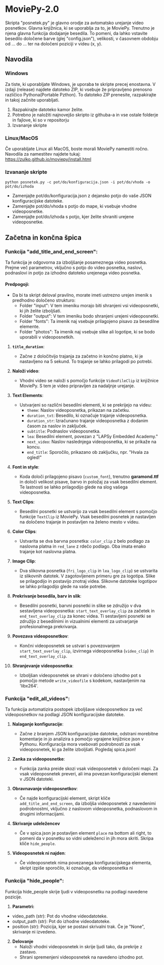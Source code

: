 # MoviePy-2.0
Skripta "posnetek.py" je glavno orodje za avtomatsko urejanje video posnetkov. Glavna knjižnica, ki se uporablja za to, je MoviePy. Trenutno je njena glavna funkcija dodajanje besedila. To pomeni, da lahko vstavite besedilo določene barve (glej "config.json"), velikosti, v časovnem obdobju od ... do ... ter na določeni poziciji v videu (x, y).

## Navodila
### Windows
Za tiste, ki uporabljate Windows, je uporaba te skripte precej enostavna. V izdaji (release) najdete datoteko ZIP, ki vsebuje že pripravljeno prenosno različico Pythona(Portable Pzthon). To datoteko ZIP prenesite, razpakirajte in takoj začnite uporabljati.
1. Razpakirajte datoteko kamor želite.
2. Potrebno je naložiti najnovejšo skripto iz githuba-a in vse ostale folderje in fajlove, ki so v repositorju
3. Izvananje skripte
### Linux/MacOS
Če uporabljate Linux ali MacOS, boste morali MoviePy namestiti ročno. Navodila za namestitev najdete tukaj:
https://zulko.github.io/moviepy/install.html 

### Izvananje skripte
```
python posnetek.py -c pot/do/konfiguracija.json -i pot/do/vhoda -o pot/do/izhoda
```
- Zamenjajte pot/do/konfiguracija.json z dejansko potjo do vaše JSON konfiguracijske datoteke.
- Zamenjajte pot/do/vhoda s potjo do mape, ki vsebuje vhodne videoposnetke.
- Zamenjajte pot/do/izhoda s potjo, kjer želite shraniti urejene videoposnetke.

## Začetna in končna špica

### Funkcija "add_title_and_end_screen":

Ta funkcija je odgovorna za izboljšanje posameznega video posnetka. Prejme več parametrov, vključno s potjo do video posnetka, naslovi, podnaslovi in potjo za izhodno datoteko urejenega video posnetka.

#### Predpogoji:

- Da bi ta skript deloval pravilno, morate imeti ustrezno urejen imenik s predhodno določeno strukturo:
  - Folder "input": V tem imeniku morajo biti shranjeni vsi videoposnetki, ki jih želite izboljšati.
  - Folder "output": V tem imeniku bodo shranjeni urejeni videoposnetki.
  - Folder "fonts": Ta imenik naj vsebuje prilagojeno pisavo za besedilne elemente.
  - Folder "photos": Ta imenik naj vsebuje slike ali logotipe, ki se bodo uporabili v videoposnetkih.

1. **`title_duration`**:
   - Začne z določitvijo trajanja za začetno in končno platno, ki je nastavljeno na 5 sekund. To trajanje se lahko prilagodi po potrebi.

2. **Naloži video**:
   - Vhodni video se naloži s pomočjo funkcije `VideoFileClip` iz knjižnice MoviePy. S tem je video pripravljen za nadaljnje urejanje.

3. **Text Elements**:
   - Ustvarjeni so različni besedilni elementi, ki se prekrijejo na videu:
     - `theme`: Naslov videoposnetka, prikazan na začetku.
     - `duration_txt`: Besedilo, ki označuje trajanje videoposnetka.
     - `duration_str`: Izračunano trajanje videoposnetka z dodanim časom za naslov in zaključek.
     - `subtitle`: Podnaslov videoposnetka.
     - `lea`: Besedilni element, povezan z "LAPSy Embedded Academy."
     - `next_video`: Naslov naslednjega videoposnetka, ki se prikaže na koncu.
     - `end_title`: Sporočilo, prikazano ob zaključku, npr. "Hvala za ogled!"

4. **Font in style**:
   - Koda določi prilagojeno pisavo (`custom_font`), trenutno **garamond.ttf** in določi velikost pisave, barvo in položaj za vsak besedilni element. Te lastnosti se lahko prilagodijo glede na slog vašega videoposnetka.

5. **Text Clips**:
   - Besedilni posnetki se ustvarijo za vsak besedilni element s pomočjo funkcije `TextClip` iz MoviePy. Vsak besedilni posnetek je nastavljen na določeno trajanje in postavljen na želeno mesto v videu.

6. **Color Clips**:
   - Ustvarita se dva barvna posnetka: `color_clip` z belo podlago za naslovna platna in `red_lane` z rdečo podlago. Oba imata enako trajanje kot naslovna platna.

7. **Image Clip**:
   - Dva slikovna posnetka (`fri_logo_clip` in `lea_logo_clip`) se ustvarita iz slikovnih datotek. V zagotovljenem primeru gre za logotipa. Slike se prilagodijo in postavijo znotraj videa. Slikovne datoteke logotipov se lahko prilagodijo glede na vaše potrebe.

8. **Prekrivanje besedila, barv in slik**:
   - Besedilni posnetki, barvni posnetki in slike se združijo v dva sestavljena videoposnetka: `start_text_overlay_clip` za začetek in `end_text_overlay_clip` za konec videa. Ti sestavljeni posnetki se združijo z besedilnimi in vizualnimi elementi za ustvarjanje profesionalnega prekrivanja.

9. **Povezava videoposnetkov**:
   - Končni videoposnetek se ustvari s povezovanjem `start_text_overlay_clip`, izvirnega videoposnetka (`video_clip`) in `end_text_overlay_clip`.

10. **Shranjevanje videoposnetka**:
    - Izboljšan videoposnetek se shrani v določeno izhodno pot s pomočjo metode `write_videofile` s kodekom, nastavljenim na 'libx264'.

### Funkcija "edit_all_videos":

Ta funkcija avtomatizira postopek izboljšave videoposnetkov za več videoposnetkov na podlagi JSON konfiguracijske datoteke.

1. **Nalaganje konfiguracije**:
   - Začne z branjem JSON konfiguracijske datoteke, odstrani morebitne komentarje in jo analizira s pomočjo vgrajene knjižnice json v Pythonu. Konfiguracija mora vsebovati podrobnosti za vsak videoposnetek, ki ga želite izboljšati. Pogledaj spica.json!

2. **Zanka za videoposnetke**:
   - Funkcija zanka preide skozi vsak videoposnetek v določeni mapi. Za vsak videoposnetek preveri, ali ima povezan konfiguracijski element v JSON datoteki.

3. **Obravnavanje videoposnetkov**:
   - Če najde konfiguracijski element, skript kliče `add_title_and_end_screen`, da izboljša videoposnetek z navedenimi podrobnostmi, vključno z naslovom videoposnetka, podnaslovom in drugimi informacijami.

4. **Skrivanje udeležencev**
   - Če v spica.json je postavljen element `place` na bottom ali right, to pomeni da v posnetku so vidni udeleženci in jih mora skriti. Skripa kliče `hide_people`. 

5. **Videoposnetek ni najden**:
   - Če videoposnetek nima povezanega konfiguracijskega elementa, skript izpiše sporočilo, ki označuje, da videoposnetka ni

### Funkcija "hide_people":

Funkcija hide_people skrije ljudi v videoposnetku na podlagi navedene pozicije.

1. **Parametri:**
  - video_path (str): Pot do vhodne videodatoteke.
  - output_path (str): Pot do izhodne videodatoteke.
  - position (str): Pozicija, kjer se postavi skrivalni trak. Če je "None", skrivanje ni izvedeno.

2. **Delovanje**
   - Naloži vhodni videoposnetek in skrije ljudi tako, da prekrije z zastavo.
   - Shrani spremenjeni videoposnetek na navedeno izhodno pot.
 
